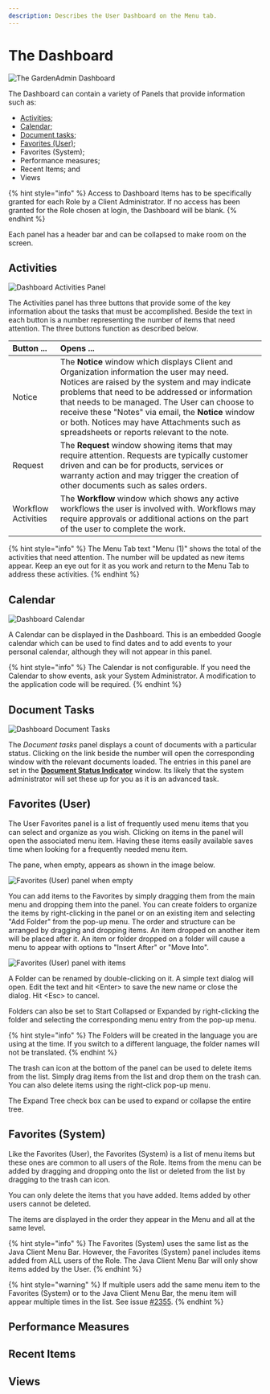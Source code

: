 ```yaml
---
description: Describes the User Dashboard on the Menu tab.
---
```


# The Dashboard

![The GardenAdmin Dashboard](../../../.gitbook/assets/webui_dashboardonly.PNG)

The Dashboard can contain a variety of Panels that provide information such as:

* [Activities](untitled.md#activities);
* [Calendar](untitled.md#calendar);
* [Document tasks](untitled.md#document-tasks);
* [Favorites \(User\)](untitled.md#favorites-user);
* Favorites \(System\);
* Performance measures;
* Recent Items; and 
* Views

{% hint style="info" %}
Access to Dashboard Items has to be specifically granted for each Role by a Client Administrator. If no access has been granted for the Role chosen at login, the Dashboard will be blank.
{% endhint %}

Each panel has a header bar and can be collapsed to make room on the screen.

## Activities

![Dashboard Activities Panel](../../../.gitbook/assets/webui_dashboardactivities.PNG)

The Activities panel has three buttons that provide some of the key information about the tasks that must be accomplished. Beside the text in each button is a number representing the number of items that need attention. The three buttons function as described below.

| Button ... | Opens ... |
| :--- | :--- |
| Notice | The **Notice** window which displays Client and Organization information the user may need.  Notices are raised by the system and may indicate problems that need to be addressed or information that needs to be managed.  The User can choose to receive these "Notes" via email, the **Notice** window or both.  Notices may have Attachments such as spreadsheets or reports relevant to the note. |
| Request | The **Request** window showing items that may require attention.  Requests are typically customer driven and can be for products, services or warranty action and may trigger the creation of other documents such as sales orders. |
| Workflow Activities | The **Workflow** window which shows any active workflows the user is involved with.  Workflows may require approvals or additional actions on the part of the user to complete the work. |

{% hint style="info" %}
The Menu Tab text "Menu \(1\)" shows the total of the activities that need attention. The number will be updated as new items appear. Keep an eye out for it as you work and return to the Menu Tab to address these activities.
{% endhint %}

## Calendar

![Dashboard Calendar](../../../.gitbook/assets/webui_dashboard_calendar.PNG)

A Calendar can be displayed in the Dashboard. This is an embedded Google calendar which can be used to find dates and to add events to your personal calendar, although they will not appear in this panel.

{% hint style="info" %}
The Calendar is not configurable. If you need the Calendar to show events, ask your System Administrator. A modification to the application code will be required.
{% endhint %}

## Document Tasks

![Dashboard Document Tasks](../../../.gitbook/assets/webui_dashboard_doctasks.PNG)

The _Document tasks_ panel displays a count of documents with a particular status. Clicking on the link beside the number will open the corresponding window with the relevant documents loaded. The entries in this panel are set in the [**Document Status Indicator**](../../system-administration/managing-organizations/document-status-indicators.md) window. Its likely that the system administrator will set these up for you as it is an advanced task.

## Favorites \(User\)

The User Favorites panel is a list of frequently used menu items that you can select and organize as you wish. Clicking on items in the panel will open the associated menu item. Having these items easily available saves time when looking for a frequently needed menu item.

The pane, when empty, appears as shown in the image below.

![Favorites \(User\) panel when empty](../../../.gitbook/assets/webui_dpuserfavoritesempty.PNG)

You can add items to the Favorites by simply dragging them from the main menu and dropping them into the panel. You can create folders to organize the items by right-clicking in the panel or on an existing item and selecting "Add Folder" from the pop-up menu. The order and structure can be arranged by dragging and dropping items. An item dropped on another item will be placed after it. An item or folder dropped on a folder will cause a menu to appear with options to "Insert After" or "Move Into".

![Favorites \(User\) panel with items](../../../.gitbook/assets/webui_dpuserfavoritesfull.PNG)

A Folder can be renamed by double-clicking on it. A simple text dialog will open. Edit the text and hit &lt;Enter&gt; to save the new name or close the dialog. Hit &lt;Esc&gt; to cancel.

Folders can also be set to Start Collapsed or Expanded by right-clicking the folder and selecting the corresponding menu entry from the pop-up menu.

{% hint style="info" %}
The Folders will be created in the language you are using at the time. If you switch to a different language, the folder names will not be translated.
{% endhint %}

The trash can icon at the bottom of the panel can be used to delete items from the list. Simply drag items from the list and drop them on the trash can. You can also delete items using the right-click pop-up menu.

The Expand Tree check box can be used to expand or collapse the entire tree.

## Favorites \(System\)

Like the Favorites \(User\), the Favorites \(System\) is a list of menu items but these ones are common to all users of the Role.  Items from the menu can be added by dragging and dropping onto the list or deleted from the list by dragging to the trash can icon.

You can only delete the items that you have added.  Items added by other users cannot be deleted.

The items are displayed in the order they appear in the Menu and all at the same level.  

{% hint style="info" %}
The Favorites \(System\) uses the same list as the Java Client Menu Bar.  However, the Favorites \(System\) panel includes items added from ALL users of the Role.  The Java Client Menu Bar will only show items added by the User.
{% endhint %}

{% hint style="warning" %}
If multiple users add the same menu item to the Favorites \(System\) or to the Java Client Menu Bar, the menu item will appear multiple times in the list. See issue [\#2355](https://github.com/adempiere/adempiere/issues/2355).
{% endhint %}

## Performance Measures

## Recent Items

## Views

